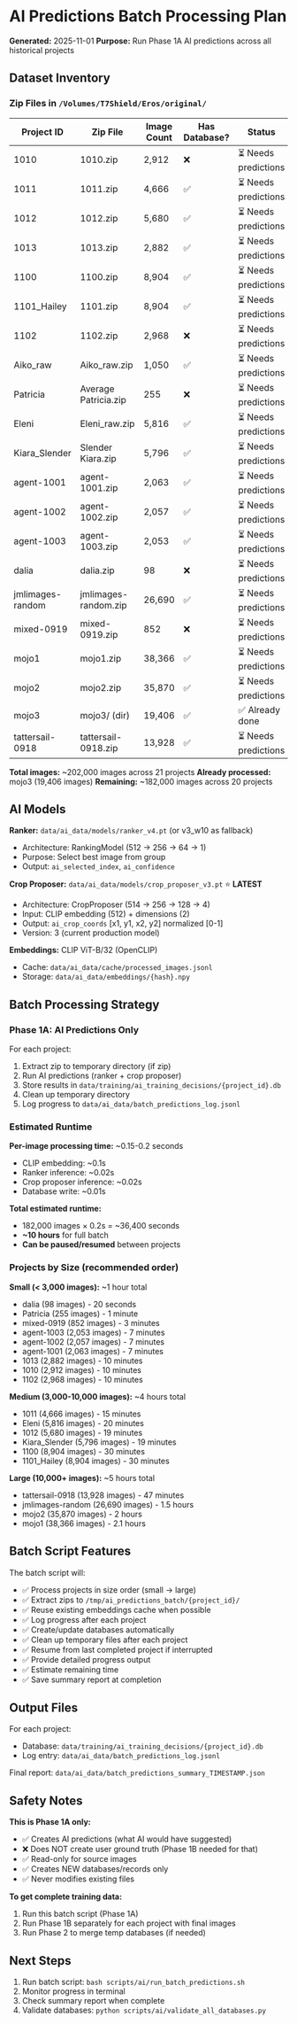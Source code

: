 # AI Predictions Batch Processing Plan

**Generated:** 2025-11-01
**Purpose:** Run Phase 1A AI predictions across all historical projects

## Dataset Inventory

### Zip Files in `/Volumes/T7Shield/Eros/original/`

| Project ID       | Zip File             | Image Count | Has Database? | Status               |
| ---------------- | -------------------- | ----------- | ------------- | -------------------- |
| 1010             | 1010.zip             | 2,912       | ❌            | ⏳ Needs predictions |
| 1011             | 1011.zip             | 4,666       | ✅            | ⏳ Needs predictions |
| 1012             | 1012.zip             | 5,680       | ✅            | ⏳ Needs predictions |
| 1013             | 1013.zip             | 2,882       | ✅            | ⏳ Needs predictions |
| 1100             | 1100.zip             | 8,904       | ✅            | ⏳ Needs predictions |
| 1101_Hailey      | 1101.zip             | 8,904       | ✅            | ⏳ Needs predictions |
| 1102             | 1102.zip             | 2,968       | ❌            | ⏳ Needs predictions |
| Aiko_raw         | Aiko_raw.zip         | 1,050       | ✅            | ⏳ Needs predictions |
| Patricia         | Average Patricia.zip | 255         | ❌            | ⏳ Needs predictions |
| Eleni            | Eleni_raw.zip        | 5,816       | ✅            | ⏳ Needs predictions |
| Kiara_Slender    | Slender Kiara.zip    | 5,796       | ✅            | ⏳ Needs predictions |
| agent-1001       | agent-1001.zip       | 2,063       | ✅            | ⏳ Needs predictions |
| agent-1002       | agent-1002.zip       | 2,057       | ✅            | ⏳ Needs predictions |
| agent-1003       | agent-1003.zip       | 2,053       | ✅            | ⏳ Needs predictions |
| dalia            | dalia.zip            | 98          | ❌            | ⏳ Needs predictions |
| jmlimages-random | jmlimages-random.zip | 26,690      | ✅            | ⏳ Needs predictions |
| mixed-0919       | mixed-0919.zip       | 852         | ❌            | ⏳ Needs predictions |
| mojo1            | mojo1.zip            | 38,366      | ✅            | ⏳ Needs predictions |
| mojo2            | mojo2.zip            | 35,870      | ✅            | ⏳ Needs predictions |
| mojo3            | mojo3/ (dir)         | 19,406      | ✅            | ✅ Already done      |
| tattersail-0918  | tattersail-0918.zip  | 13,928      | ✅            | ⏳ Needs predictions |

**Total images:** ~202,000 images across 21 projects
**Already processed:** mojo3 (19,406 images)
**Remaining:** ~182,000 images across 20 projects

## AI Models

**Ranker:** `data/ai_data/models/ranker_v4.pt` (or v3_w10 as fallback)

- Architecture: RankingModel (512 → 256 → 64 → 1)
- Purpose: Select best image from group
- Output: `ai_selected_index`, `ai_confidence`

**Crop Proposer:** `data/ai_data/models/crop_proposer_v3.pt` ⭐ **LATEST**

- Architecture: CropProposer (514 → 256 → 128 → 4)
- Input: CLIP embedding (512) + dimensions (2)
- Output: `ai_crop_coords` [x1, y1, x2, y2] normalized [0-1]
- Version: 3 (current production model)

**Embeddings:** CLIP ViT-B/32 (OpenCLIP)

- Cache: `data/ai_data/cache/processed_images.jsonl`
- Storage: `data/ai_data/embeddings/{hash}.npy`

## Batch Processing Strategy

### Phase 1A: AI Predictions Only

For each project:

1. Extract zip to temporary directory (if zip)
2. Run AI predictions (ranker + crop proposer)
3. Store results in `data/training/ai_training_decisions/{project_id}.db`
4. Clean up temporary directory
5. Log progress to `data/ai_data/batch_predictions_log.jsonl`

### Estimated Runtime

**Per-image processing time:** ~0.15-0.2 seconds

- CLIP embedding: ~0.1s
- Ranker inference: ~0.02s
- Crop proposer inference: ~0.02s
- Database write: ~0.01s

**Total estimated runtime:**

- 182,000 images × 0.2s = ~36,400 seconds
- **~10 hours** for full batch
- **Can be paused/resumed** between projects

### Projects by Size (recommended order)

**Small (< 3,000 images):** ~1 hour total

- dalia (98 images) - 20 seconds
- Patricia (255 images) - 1 minute
- mixed-0919 (852 images) - 3 minutes
- agent-1003 (2,053 images) - 7 minutes
- agent-1002 (2,057 images) - 7 minutes
- agent-1001 (2,063 images) - 7 minutes
- 1013 (2,882 images) - 10 minutes
- 1010 (2,912 images) - 10 minutes
- 1102 (2,968 images) - 10 minutes

**Medium (3,000-10,000 images):** ~4 hours total

- 1011 (4,666 images) - 15 minutes
- Eleni (5,816 images) - 20 minutes
- 1012 (5,680 images) - 19 minutes
- Kiara_Slender (5,796 images) - 19 minutes
- 1100 (8,904 images) - 30 minutes
- 1101_Hailey (8,904 images) - 30 minutes

**Large (10,000+ images):** ~5 hours total

- tattersail-0918 (13,928 images) - 47 minutes
- jmlimages-random (26,690 images) - 1.5 hours
- mojo2 (35,870 images) - 2 hours
- mojo1 (38,366 images) - 2.1 hours

## Batch Script Features

The batch script will:

- ✅ Process projects in size order (small → large)
- ✅ Extract zips to `/tmp/ai_predictions_batch/{project_id}/`
- ✅ Reuse existing embeddings cache when possible
- ✅ Log progress after each project
- ✅ Create/update databases automatically
- ✅ Clean up temporary files after each project
- ✅ Resume from last completed project if interrupted
- ✅ Provide detailed progress output
- ✅ Estimate remaining time
- ✅ Save summary report at completion

## Output Files

For each project:

- Database: `data/training/ai_training_decisions/{project_id}.db`
- Log entry: `data/ai_data/batch_predictions_log.jsonl`

Final report: `data/ai_data/batch_predictions_summary_TIMESTAMP.json`

## Safety Notes

**This is Phase 1A only:**

- ✅ Creates AI predictions (what AI would have suggested)
- ❌ Does NOT create user ground truth (Phase 1B needed for that)
- ✅ Read-only for source images
- ✅ Creates NEW databases/records only
- ✅ Never modifies existing files

**To get complete training data:**

1. Run this batch script (Phase 1A)
2. Run Phase 1B separately for each project with final images
3. Run Phase 2 to merge temp databases (if needed)

## Next Steps

1. Run batch script: `bash scripts/ai/run_batch_predictions.sh`
2. Monitor progress in terminal
3. Check summary report when complete
4. Validate databases: `python scripts/ai/validate_all_databases.py`
